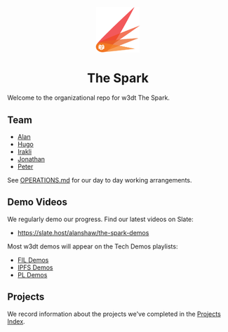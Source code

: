 <p align="center"><img src="https://raw.githubusercontent.com/protocol/the-spark/main/logo.png" width="100"/>
<h1 align="center">The Spark</h1>

Welcome to the organizational repo for w3dt The Spark.

## Team

* [Alan](https://github.com/alanshaw)
* [Hugo](https://github.com/hugomrdias)
* [Irakli](https://github.com/Gozala)
* [Jonathan](https://github.com/jnthnvctr)
* [Peter](https://github.com/ribasushi)

See [OPERATIONS.md](https://github.com/protocol/the-spark/blob/main/OPERATIONS.md) for our day to day working arrangements.

## Demo Videos

We regularly demo our progress. Find our latest videos on Slate:

* https://slate.host/alanshaw/the-spark-demos

Most w3dt demos will appear on the Tech Demos playlists:

* [FIL Demos](https://youtube.com/playlist?list=PL_0VrY55uV1_NtdimsD2mncnL6__b1x6T)
* [IPFS Demos](https://www.youtube.com/playlist?list=PLuhRWgmPaHtRRtDPxOcE9cR2yDqvqLdCr)
* [PL Demos](https://youtube.com/playlist?list=PLhuBigpl7lqs6QcAuIvCJ9-SIa8G9yujJ)

## Projects

We record information about the projects we've completed in the [Projects Index](https://github.com/protocol/the-spark/tree/main/projects).
